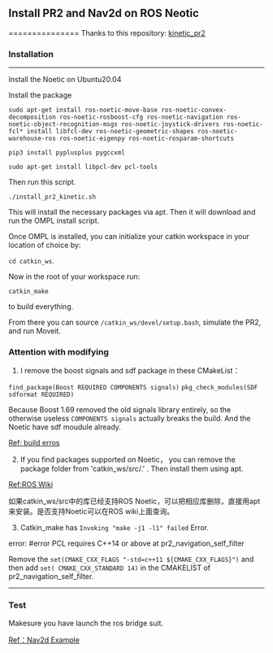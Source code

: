 
## Install PR2 and Nav2d on ROS Neotic

===============
Thanks to this repository:
[kinetic_pr2](https://github.com/RichardKelley/kinetic_pr2/)


### Installation

------------
<!-- 
This installation assumes your machine has Ubuntu 16.04 and the Kinetic version of ROS already installed. 
If you haven't installed Kinetic, follow this link for install instructions: http://wiki.ros.org/kinetic/Installation/Ubuntu
Make sure to edit your `.bashrc` file after the install!  -->

Install the Noetic on Ubuntu20.04

Install the package 

 ``sudo apt-get install ros-noetic-move-base ros-noetic-convex-decomposition ros-noetic-rosboost-cfg ros-noetic-navigation ros-noetic-object-recognition-msgs ros-noetic-joystick-drivers ros-noetic-fcl* install libfcl-dev ros-noetic-geometric-shapes ros-noetic-warehouse-ros ros-noetic-eigenpy ros-noetic-rosparam-shortcuts``
 
 ``pip3 install pyplusplus pygccxml ``

 ``sudo apt-get install libpcl-dev pcl-tools``


Then run this script.

 ``./install_pr2_kinetic.sh`` 
 
This will install the necessary packages via apt. Then it will download and run the OMPL install script.

Once OMPL is installed, you can initialize your catkin workspace in your location of choice by: 

``cd catkin_ws``. 

Now in the root of your workspace run:

``catkin_make`` 

to build everything. 

From there you can source `/catkin_ws/devel/setup.bash`, simulate the PR2, and run Moveit.


### Attention with modifying

1. I remove the boost signals and sdf package in these CMakeList：

 ``find_package(Boost REQUIRED COMPONENTS signals)`` 
 ``pkg_check_modules(SDF sdformat REQUIRED)`` 

Because Boost 1.69 removed the old signals library entirely, so the otherwise
useless `COMPONENTS signals` actually breaks the build.
And the Noetic have sdf moudule already.

[Ref: build erros](https://github.com/ros/geometry2/pull/354/files)


2. If you find packages supported on Noetic， you can remove the package folder from 'catkin_ws/src/.' .
Then install them using apt.

[Ref:ROS Wiki](https://wiki.ros.org/)

如果catkin_ws/src中的库已经支持ROS Noetic，可以把相应库删除，直接用apt来安装。是否支持Noetic可以在ROS wiki上面查询。

3. Catkin_make has ``Invoking "make -j1 -l1" failed`` Error.

error: #error PCL requires C++14 or above at pr2_navigation_self_filter

Remove the ``set(CMAKE_CXX_FLAGS "-std=c++11 ${CMAKE_CXX_FLAGS}")`` and then add
 ``set( CMAKE_CXX_STANDARD 14)`` in the CMAKELIST of pr2_navigation_self_filter.


---

### Test

Makesure you have launch the ros bridge suit.

[Ref：Nav2d Example](https://github.com/GT-RAIL/nav2djs)